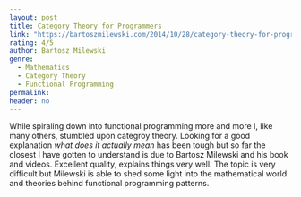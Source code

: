 ```yaml
---
layout: post
title: Category Theory for Programmers
link: "https://bartoszmilewski.com/2014/10/28/category-theory-for-programmers-the-preface/"
rating: 4/5
author: Bartosz Milewski
genre:
  - Mathematics
  - Category Theory
  - Functional Programming
permalink:
header: no
---
```


While spiraling down into functional programming more and more I, like many others, stumbled upon categroy theory. Looking for a good explanation *what does it actually mean* has been tough but so far the closest I have gotten to understand is due to Bartosz Milewski and his book and videos. Excellent quality, explains things very well. The topic is very difficult but Milewski is able to shed some light into the mathematical world and theories behind functional programming patterns.
